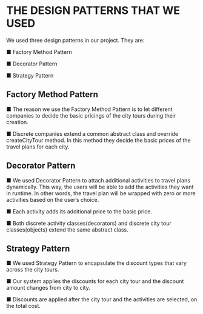 # THE DESIGN PATTERNS THAT WE USED 

We used three design patterns in our project. They are:

■ Factory Method Pattern

■ Decorator Pattern

■ Strategy Pattern

## Factory Method Pattern

■ The reason we use the Factory Method Pattern is to let different
companies to decide the basic pricings of the city tours during their
creation. 

■ Discrete companies extend a common abstract class and override
createCityTour method. In this method they decide the basic prices
of the travel plans for each city.

## Decorator Pattern

■ We used Decorator Pattern to attach additional activities to travel
plans dynamically. This way, the users will be able to add the
activities they want in runtime. In other words, the travel plan will
be wrapped with zero or more activities based on the user’s choice.

■ Each activity adds its additional price to the basic price.

■ Both discrete activity classes(decorators) and discrete city tour
classes(objects) extend the same abstract class.

## Strategy Pattern

■ We used Strategy Pattern to encapsulate the discount types that vary
across the city tours.

■ Our system applies the discounts for each city tour and the discount
amount changes from city to city. 

■ Discounts are applied after the city tour and the activities are
selected, on the total cost.

